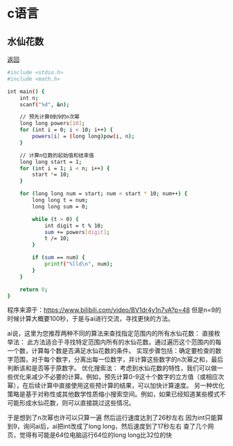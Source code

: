 # c语言
## 水仙花数
[返回](https://github.com/wefio/inspiration/blob/main/README.md)
```bash
#include <stdio.h>
#include <math.h>

int main() {
    int n;
    scanf("%d", &n);

    // 预先计算0到9的n次幂
    long long powers[10];
    for (int i = 0; i < 10; i++) {
        powers[i] = (long long)pow(i, n);
    }

    // 计算n位数的起始值和结束值
    long long start = 1;
    for (int i = 1; i < n; i++) {
        start *= 10;
    }

    for (long long num = start; num < start * 10; num++) {
        long long t = num;
        long long sum = 0;

        while (t > 0) {
            int digit = t % 10;
            sum += powers[digit];
            t /= 10;
        }

        if (sum == num) {
            printf("%lld\n", num);
        }
    }

    return 0;
}
```
程序来源于：https://www.bilibili.com/video/BV1dr4y1n7vA?p=48
但是n=9的时候计算大概要100秒，于是与ai进行交流，寻找更快的方法。

ai说，这里为您推荐两种不同的算法来查找指定范围内的所有水仙花数：
直接枚举法：
此方法适合于寻找特定范围内所有的水仙花数。通过遍历这个范围内的每一个数，计算每个数是否满足水仙花数的条件。
实现步骤包括：确定要检查的数字范围，对于每个数字，分离出每一位数字，并计算这些数字的n次幂之和，最后判断该和是否等于原数字。
优化搜索法：
考虑到水仙花数的特性，我们可以做一些优化来减少不必要的计算。例如，预先计算0-9这十个数字的立方值（或相应次幂），在后续计算中直接使用这些预计算的结果，可以加快计算速度。
另一种优化策略是基于对称性或其他数学性质缩小搜索空间。例如，如果已经知道某些模式不可能形成水仙花数，则可以直接跳过这些情况。

于是想到了n次幂也许可以只算一遍
然后运行速度达到了26秒左右
因为int只能算到9，询问ai后，ai把int改成了long long，然后速度到了17秒左右
查了几个网页，觉得有可能是64位电脑运行64位的long long比32位的快
